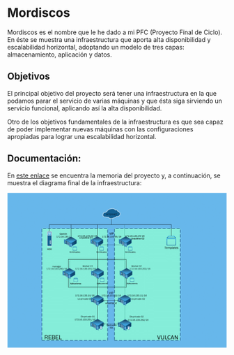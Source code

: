 # Mordiscos
Mordiscos es el nombre que le he dado a mi PFC (Proyecto Final de Ciclo). En éste se muestra una infraestructura que aporta alta disponibilidad y escalabilidad horizontal, adoptando un modelo de tres capas: almacenamiento, aplicación y datos.

## Objetivos
El principal objetivo del proyecto será tener una infraestructura en la que podamos parar el servicio de varias máquinas y que ésta siga sirviendo un servicio funcional, aplicando así la alta disponibilidad.

Otro de los objetivos fundamentales de la infraestructura es que sea capaz de poder implementar nuevas máquinas con las configuraciones apropiadas para lograr una escalabilidad horizontal.

## Documentación:
En [este enlace](https://github.com/joseaeltala/Mordiscos/blob/master/Documentacion/Memoria%20-%20Mordiscos.pdf) se encuentra la memoria del proyecto y, a continuación, se muestra el diagrama final de la infraestructura:

![Diagrama](https://github.com/joseaeltala/Mordiscos/blob/master/Documentacion/Infraestructura.png?raw=true)
